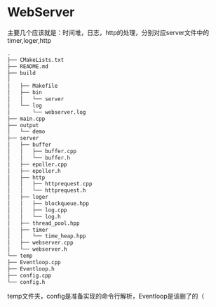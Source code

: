 # WebServer

主要几个应该就是：时间堆，日志，http的处理，分别对应server文件中的timer,loger,http

```bash
.
├── CMakeLists.txt
├── README.md
├── build
│
│   ├── Makefile
│   ├── bin
│   │   └── server
│   └── log
│       └── webserver.log
├── main.cpp
├── output
│   └── demo
├── server
│   ├── buffer
│   │   ├── buffer.cpp
│   │   └── buffer.h
│   ├── epoller.cpp
│   ├── epoller.h
│   ├── http
│   │   ├── httprequest.cpp
│   │   └── httprequest.h
│   ├── loger
│   │   ├── blockqueue.hpp
│   │   ├── log.cpp
│   │   └── log.h
│   ├── thread_pool.hpp
│   ├── timer
│   │   └── time_heap.hpp
│   ├── webserver.cpp
│   └── webserver.h
└── temp
├── Eventloop.cpp
├── Eventloop.h
├── config.cpp
└── config.h
```

temp文件夹，config是准备实现的命令行解析，Eventloop是该删了的（

